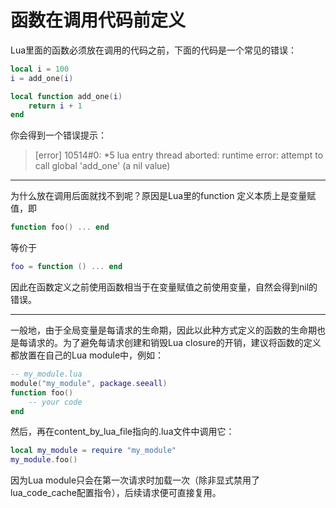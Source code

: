 # 函数在调用代码前定义
Lua里面的函数必须放在调用的代码之前，下面的代码是一个常见的错误：

```lua
local i = 100
i = add_one(i)

local function add_one(i)
	return i + 1
end
```

你会得到一个错误提示：

> [error] 10514#0: *5 lua entry thread aborted: runtime error: attempt to call global 'add_one' (a nil value)

---

为什么放在调用后面就找不到呢？原因是Lua里的function 定义本质上是变量赋值，即
```lua
function foo() ... end
```
等价于
```lua
foo = function () ... end
```
因此在函数定义之前使用函数相当于在变量赋值之前使用变量，自然会得到nil的错误。

---

一般地，由于全局变量是每请求的生命期，因此以此种方式定义的函数的生命期也是每请求的。为了避免每请求创建和销毁Lua closure的开销，建议将函数的定义都放置在自己的Lua module中，例如：

```lua
-- my_module.lua
module("my_module", package.seeall)
function foo() 
    -- your code 
end
```

然后，再在content\_by\_lua\_file指向的.lua文件中调用它：
    

```lua
local my_module = require "my_module"
my_module.foo()
```

因为Lua module只会在第一次请求时加载一次（除非显式禁用了lua\_code\_cache配置指令），后续请求便可直接复用。
